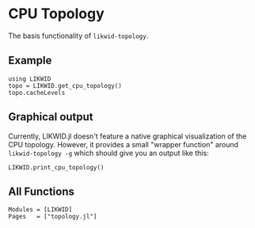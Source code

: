 # CPU Topology

The basis functionality of `likwid-topology`.

## Example

```@repl
using LIKWID
topo = LIKWID.get_cpu_topology()
topo.cacheLevels
```

## Graphical output
Currently, LIKWID.jl doesn't feature a native graphical visualization of the CPU topology. However, it provides a small "wrapper function" around `likwid-topology -g` which should give you an output like this:
```
LIKWID.print_cpu_topology()
```

## All Functions

```@autodocs
Modules = [LIKWID]
Pages   = ["topology.jl"]
```